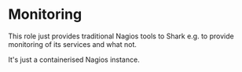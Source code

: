 Monitoring
=========

This role just provides traditional Nagios tools to Shark e.g. to provide monitoring of its services and what not.

It's just a containerised Nagios instance.

